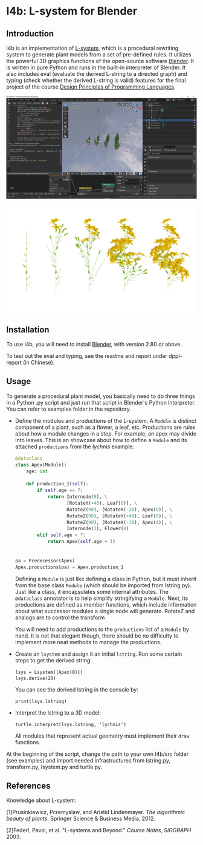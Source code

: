 # l4b: L-system for Blender

## Introduction

l4b is an implementation of [L-system](<https://en.wikipedia.org/wiki/L-system>), which is a procedural rewriting system to generate plant models from a set of pre-defined rules. It utilizes the powerful 3D graphics functions of the open-source software [Blender](<https://www.blender.org/>). It is written in pure Python and runs in the built-in interpreter of Blender. It also includes eval (evaluate the derived L-string to a directed graph) and typing (check whether the derived L-string is valid) features for the final project of the course [Design Principles of Programming Languages](https://xiongyingfei.github.io/DPPL/main.htm).

![teaser](images/teaser.png)

![mycelis](images/mycelis.png)

## Installation

To use l4b, you will need to install [Blender](<https://www.blender.org/>), with version 2.80 or above. 

To test out the eval and typing, see the readme and report under dppl-report (in Chinese).

## Usage

To generate a procedural plant model, you basically need to do three things in a Python .py script and just run that script in Blender's Python interpreter. You can refer to examples folder in the repository.

- Define the modules and productions of the L-system. A `Module` is distinct component of a plant, such as a flower, a leaf, etc. Productions are rules about how a module changes in a step. For example, an apex may divide into leaves. This is an showcase about how to define a `Module` and its attached `productions` from the *lychnis* example:

  ```python
  @dataclass
  class Apex(Module):
      age: int
  
      def production_1(self):
          if self.age == 7:
              return Internode(8), \
                     [RotateY(+40), Leaf(0)], \
                     RotateZ(90), [RotateX(-30), Apex(0)], \
                     RotateZ(90), [RotateY(+40), Leaf(0)], \
                     RotateZ(90), [RotateX(-30), Apex(4)], \
                     Internode(3), Flower(0)
          elif self.age < 7:
              return Apex(self.age + 1)
  
  
  pa = Predecessor(Apex)
  Apex.productions[pa] = Apex.production_1
  ```

  Defining a `Module` is just like defining a class in Python, but it must inherit from the base class `Module` (which should be imported from lstring.py). Just like a class, it encapsulates some internal attributes.  The `@dataclass` annotator is to help simplify stringifying a `Module`.  Next, its productions are defined as member functions, which include information about what successor modules a single node will generate. RotateZ and analogs are to control the transform 

  You will need to add productions to the `productions` list of a `Module` by hand. It is not that elegant though, there should be no difficulty to implement more neat methods to manage the productions.

- Create an `lsystem` and assign it an initial `lstring`. Run some certain steps to get the derived string:

  ```
  lsys = Lsystem([Apex(0)])
  lsys.derive(20)
  ```

  You can see the derived lstring in the console by:

  ```
  print(lsys.lstring)
  ```

- Interpret the lstring to a 3D model:

  ```
  turtle.interpret(lsys.lstring, 'lychnis')
  ```

  All modules that represent actual geometry must implement their `draw` functions.

At the beginning of the script, change the path to your own l4b/src folder (see examples) and import needed infrastructures from  lstring.py, transform.py, lsystem.py and turtle.py.

## References

Knowledge about L-system:

[1]Prusinkiewicz, Przemyslaw, and Aristid Lindenmayer. *The algorithmic beauty of plants*. Springer Science & Business Media, 2012.

[2]Federl, Pavol, et al. "L-systems and Beyond." *Course Notes, SIGGRAPH* 2003.